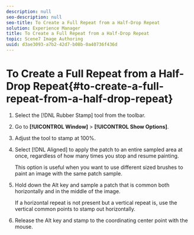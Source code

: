 ```yaml
---
description: null
seo-description: null
seo-title: To Create a Full Repeat from a Half-Drop Repeat
solution: Experience Manager
title: To Create a Full Repeat from a Half-Drop Repeat
topic: Scene7 Image Authoring
uuid: d3ae3093-a7b2-42d7-b08b-0a40736f436d
---
```


# To Create a Full Repeat from a Half-Drop Repeat{#to-create-a-full-repeat-from-a-half-drop-repeat}

1. Select the [!DNL Rubber Stamp] tool from the toolbar.
1. Go to **[!UICONTROL Window]** > **[!UICONTROL Show Options]**.
1. Adjust the tool to stamp at 100%.
1. Select [!DNL Aligned] to apply the patch to an entire sampled area at once, regardless of how many times you stop and resume painting.

   This option is useful when you want to use different sized brushes to paint an image with the same patch sample. 

1. Hold down the Alt key and sample a patch that is common both horizontally and in the middle of the image.

   If a horizontal repeat is not present but a vertical repeat is, use the vertical common points to stamp out horizontally. 

1. Release the Alt key and stamp to the coordinating center point with the mouse.
